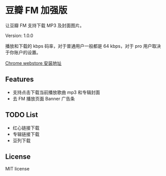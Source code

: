 # 豆瓣 FM 加强版

让豆瓣 FM 支持下载 MP3 及封面图片。

Version: 1.0.0

播放和下载的 kbps 码率，对于普通用户一般都是 64 kbps，对于 pro 用户取决于你账户的设置。

[Chrome webstore 安装地址](https://chrome.google.com/webstore/detail/douban-fm-improve/dnkciehdibabbdadcjddhonkcpnaffjc)

## Features

- 支持点击下载当前播放歌曲 mp3 和专辑封面
- 去 FM 播放页面 Banner 广告条

## TODO List

- 红心链接下载
- 专辑链接下载
- 豆列下载

## License

MIT license
